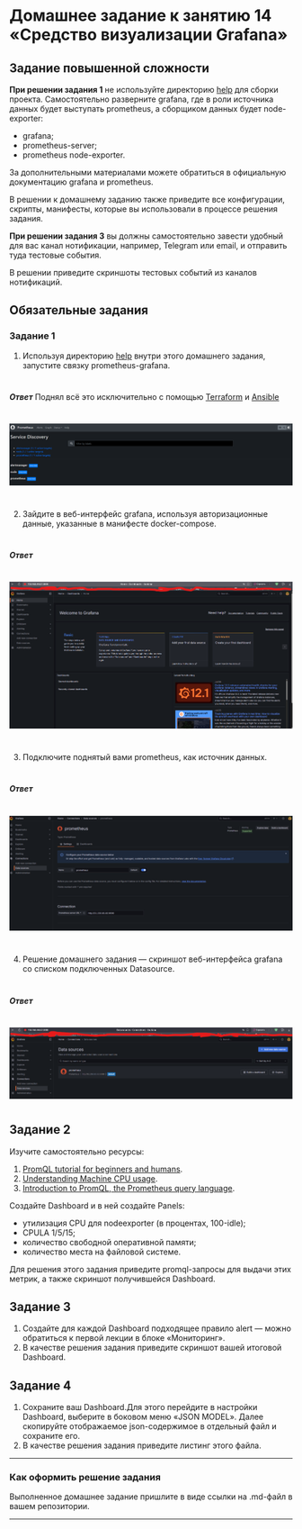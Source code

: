 # Домашнее задание к занятию 14 «Средство визуализации Grafana»

## Задание повышенной сложности

**При решении задания 1** не используйте директорию [help](./help) для сборки проекта. Самостоятельно разверните grafana, где в роли источника данных будет выступать prometheus, а сборщиком данных будет node-exporter:

- grafana;
- prometheus-server;
- prometheus node-exporter.

За дополнительными материалами можете обратиться в официальную документацию grafana и prometheus.

В решении к домашнему заданию также приведите все конфигурации, скрипты, манифесты, которые вы 
использовали в процессе решения задания.

**При решении задания 3** вы должны самостоятельно завести удобный для вас канал нотификации, например, Telegram или email, и отправить туда тестовые события.

В решении приведите скриншоты тестовых событий из каналов нотификаций.

## Обязательные задания

### Задание 1

1. Используя директорию [help](./help) внутри этого домашнего задания, запустите связку prometheus-grafana.
#
***Ответ***
Поднял всё это исключительно с помощью [Terraform](https://github.com/Liberaty/mon_hw_2/tree/main/terraform) и [Ansible](https://github.com/Liberaty/mon_hw_2/tree/main/ansible)
#
![1.1.png](https://github.com/Liberaty/mon_hw_2/blob/main/img/1.1.png?raw=true)
#
2. Зайдите в веб-интерфейс grafana, используя авторизационные данные, указанные в манифесте docker-compose.
#
***Ответ***
#
![1.2.png](https://github.com/Liberaty/mon_hw_2/blob/main/img/1.2.png?raw=true)
#
3. Подключите поднятый вами prometheus, как источник данных.
#
***Ответ***
#
![1.3.png](https://github.com/Liberaty/mon_hw_2/blob/main/img/1.3.png?raw=true)
#
4. Решение домашнего задания — скриншот веб-интерфейса grafana со списком подключенных Datasource.
#
***Ответ***
#
![1.4.png](https://github.com/Liberaty/mon_hw_2/blob/main/img/1.4.png?raw=true)
#

## Задание 2

Изучите самостоятельно ресурсы:

1. [PromQL tutorial for beginners and humans](https://valyala.medium.com/promql-tutorial-for-beginners-9ab455142085).
2. [Understanding Machine CPU usage](https://www.robustperception.io/understanding-machine-cpu-usage).
3. [Introduction to PromQL, the Prometheus query language](https://grafana.com/blog/2020/02/04/introduction-to-promql-the-prometheus-query-language/).

Создайте Dashboard и в ней создайте Panels:

- утилизация CPU для nodeexporter (в процентах, 100-idle);
- CPULA 1/5/15;
- количество свободной оперативной памяти;
- количество места на файловой системе.

Для решения этого задания приведите promql-запросы для выдачи этих метрик, а также скриншот получившейся Dashboard.

## Задание 3

1. Создайте для каждой Dashboard подходящее правило alert — можно обратиться к первой лекции в блоке «Мониторинг».
2. В качестве решения задания приведите скриншот вашей итоговой Dashboard.

## Задание 4

1. Сохраните ваш Dashboard.Для этого перейдите в настройки Dashboard, выберите в боковом меню «JSON MODEL». Далее скопируйте отображаемое json-содержимое в отдельный файл и сохраните его.
2. В качестве решения задания приведите листинг этого файла.

---

### Как оформить решение задания

Выполненное домашнее задание пришлите в виде ссылки на .md-файл в вашем репозитории.

---